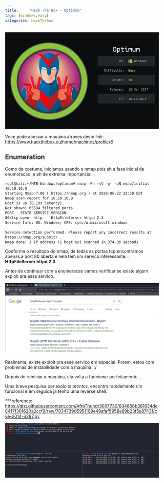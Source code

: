 ```yaml
---
title:     "Hack The Box - Optimum"
tags: [windows,easy]
categories: HackTheBox
---
```


![1.jpg](https://raw.githubusercontent.com/an4kein/an4kein.github.io/master/img/htb-optimum/1.jpg)

Voce pode acessar a maquina atraves deste link: https://www.hackthebox.eu/home/machines/profile/6

## Enumeration

Como de costume, iniciamos usando o nmap pois eh a fase inicial de enumeracao. e eh de extrema importancia!

```
root@kali:~/HTB-Windows/optimum# nmap -Pn -sV -p- -oN nmap/initial 10.10.10.8
Starting Nmap 7.80 ( https://nmap.org ) at 2020-06-22 22:50 EDT
Nmap scan report for 10.10.10.8
Host is up (0.19s latency).
Not shown: 65534 filtered ports
PORT   STATE SERVICE VERSION
80/tcp open  http    HttpFileServer httpd 2.3
Service Info: OS: Windows; CPE: cpe:/o:microsoft:windows

Service detection performed. Please report any incorrect results at https://nmap.org/submit/ .
Nmap done: 1 IP address (1 host up) scanned in 374.86 seconds
```

Conforme o resultado do nmap, de todas as portas tcp encontramos apenas a port 80 aberta e nela tem um servico interessante...
**HttpFileServer httpd 2.3**

Antes de continuar com a enumeracao vamos verificar se existe algum exploit pra esse servico.

![2.jpg](https://raw.githubusercontent.com/an4kein/an4kein.github.io/master/img/htb-optimum/2.jpg)

Realmente, existe exploit pra esse servico em especial. Porem, estou com problemas de instabilidade com a maquina. :/

Depois de reiniciar a maquina, ela volta a funcionar perfeitamente..

Uma breve pesquisa por exploits prontos, encontro rapidamente um funcional e em seguida ja tenho uma reverse shell.

***reference: https://gist.githubusercontent.com/AfroThundr3007730/834858b381634de8417f301620a2ccf9/raw/783473905951169e49afaf5958e89b23f5a8743f/cve-2014-6287.py

![3.jpg](https://raw.githubusercontent.com/an4kein/an4kein.github.io/master/img/htb-optimum/3.jpg)

